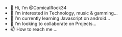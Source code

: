 - 👋 Hi, I’m @ComicalRock34
- 👀 I’m interested in Technology, music & gamming...
- 🌱 I’m currently learning Javascript on android...
- 💞️ I’m looking to collaborate on Projects...
- 📫 How to reach me ...

<!---
ComicalRock34/ComicalRock34 is a ✨ special ✨ repository because its `README.md` (this file) appears on your GitHub profile.
You can click the Preview link to take a look at your changes.
--->
